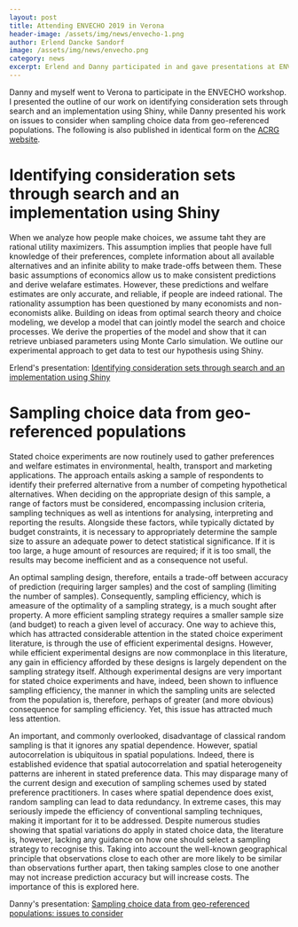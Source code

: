 ```yaml
---
layout: post
title: Attending ENVECHO 2019 in Verona
header-image: /assets/img/news/envecho-1.png
author: Erlend Dancke Sandorf
image: /assets/img/news/envecho.png
category: news
excerpt: Erlend and Danny participated in and gave presentations at ENVECHO in Verona
---
```


Danny and myself went to Verona to participate in the ENVECHO workshop. I presented the outline of our work on identifying consideration sets through search and an implementation using Shiny, while Danny presented his work on issues to consider when sampling choice data from geo-referenced populations. The following is also published in identical form on the [ACRG website](https://acrg.site). 

# Identifying consideration sets through search and an implementation using Shiny

When we analyze how people make choices, we assume taht they are rational utility maximizers. This assumption implies that people have full knowledge of their preferences, complete information about all available alternatives and an infinite ability to make trade-offs between them. These basic assumptions of economics allow us to make consistent predictions and derive welafare estimates. However, these predictions and welfare estimates are only accurate, and reliable, if people are indeed rational. The rationality assumption has been questioned by many economists and non-economists alike. Building on ideas from optimal search theory and choice modeling, we develop a model that can jointly model the search and choice processes. We derive the properties of the model and show that it can retrieve unbiased parameters using Monte Carlo simulation. We outline our experimental approach to get data to test our hypothesis using Shiny.

Erlend's presentation: [Identifying consideration sets through search and an implementation using Shiny](https://www.acrg.site/talk/envecho-2019-ii/envecho-2019-ii.pdf)


# Sampling choice data from geo-referenced populations

Stated choice experiments are now routinely used to gather preferences and welfare estimates in environmental, health, transport and marketing applications. The approach entails asking a sample of respondents to identify their preferred alternative from a number of competing hypothetical alternatives. When deciding on the appropriate design of this sample, a range of factors must be considered, encompassing inclusion criteria, sampling techniques as well as intentions for analysing, interpreting and reporting the results. Alongside these factors, while typically dictated by budget constraints, it is necessary to appropriately determine the sample size to assure an adequate power to detect statistical significance. If it is too large, a huge amount of resources are required; if it is too small, the results may become inefficient and as a consequence not useful.

An optimal sampling design, therefore, entails a trade-off between accuracy of prediction (requiring larger samples) and the cost of sampling (limiting the number of samples). Consequently, sampling efficiency, which is ameasure of the optimality of a sampling strategy, is a much sought after property. A more efficient sampling strategy requires a smaller sample size (and budget) to reach a given level of accuracy. One way to achieve this, which has attracted considerable attention in the stated choice experiment literature, is through the use of efficient experimental designs. However, while efficient experimental designs are now commonplace in this literature, any gain in efficiency afforded by these designs is largely dependent on the sampling strategy itself. Although experimental designs are very important for stated choice experiments and have, indeed, been shown to influence sampling efficiency, the manner in which the sampling units are selected from the population is, therefore, perhaps of greater (and more obvious) consequence for sampling efficiency. Yet, this issue has attracted much less attention.

An important, and commonly overlooked, disadvantage of classical random sampling is that it ignores any spatial dependence. However, spatial autocorrelation is ubiquitous in spatial populations. Indeed, there is established evidence that spatial autocorrelation and spatial heterogeneity patterns are inherent in stated preference data. This may disparage many of the current design and execution of sampling schemes used by stated preference practitioners. In cases where spatial dependence does exist, random sampling can lead to data redundancy. In extreme cases, this may seriously impede the efficiency of conventional sampling techniques, making it important for it to be addressed. Despite numerous studies showing that spatial variations do apply in stated choice data, the literature is, however, lacking any guidance on how one should select a sampling strategy to recognise this. Taking into account the well-known geographical principle that observations close to each other are more likely to be similar than observations further apart, then taking samples close to one another may not increase prediction accuracy but will increase costs. The importance of this is explored here.

Danny's presentation: [Sampling choice data from geo-referenced populations: issues to consider](https://www.acrg.site/talk/envecho-2019-ii/envecho-2019-i.pdf)

